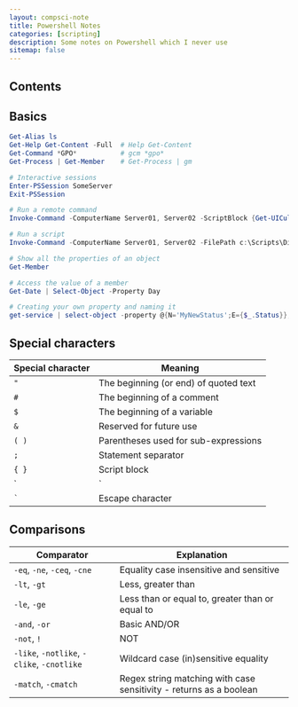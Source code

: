 ```yaml
---
layout: compsci-note
title: Powershell Notes
categories: [scripting]
description: Some notes on Powershell which I never use
sitemap: false
---
```


## Contents

## Basics

```powershell
Get-Alias ls
Get-Help Get-Content -Full  # Help Get-Content
Get-Command *GPO*           # gcm *gpo*
Get-Process | Get-Member    # Get-Process | gm

# Interactive sessions
Enter-PSSession SomeServer
Exit-PSSession

# Run a remote command
Invoke-Command -ComputerName Server01, Server02 -ScriptBlock {Get-UICulture}

# Run a script
Invoke-Command -ComputerName Server01, Server02 -FilePath c:\Scripts\DiskCollect.ps1

# Show all the properties of an object
Get-Member

# Access the value of a member
Get-Date | Select-Object -Property Day

# Creating your own property and naming it
get-service | select-object -property @{N='MyNewStatus';E={$_.Status}}, @{N='MyNewName';E={$_.Name}}

```

## Special characters

| Special character | Meaning                               |
|-------------------|---------------------------------------|
| `"`               | The beginning (or end) of quoted text |
| `#`               | The beginning of a comment            |
| `$`               | The beginning of a variable           |
| `&`               | Reserved for future use               |
| `( )`             | Parentheses used for sub-expressions  |
| `;`               | Statement separator                   |
| `{ }`             | Script block                          |
| `|`               | Pipeline separator                    |
|`` ` ``            | Escape character                      |

## Comparisons

| Comparator                                 | Explanation                                                        |
|--------------------------------------------|--------------------------------------------------------------------|
| `-eq`, `-ne`, `-ceq`, `-cne`               | Equality case insensitive and sensitive                            |
| `-lt`, `-gt`                               | Less, greater than                                                 |
| `-le`, `-ge`                               | Less than or equal to, greater than or equal to                    |
| `-and`, `-or`                              | Basic AND/OR                                                       |
| `-not`, `!`                                | NOT                                                                |
| `-like`, `-notlike`, `-clike`, `-cnotlike` | Wildcard case (in)sensitive equality                               |
| `-match`, `-cmatch`                        | Regex string matching with case sensitivity - returns as a boolean |
